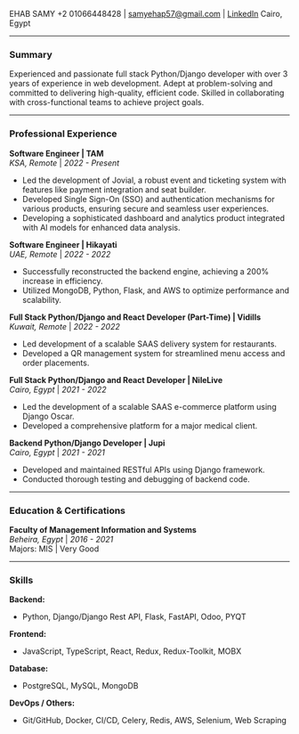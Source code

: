 EHAB SAMY
+2 01066448428 | samyehap57@gmail.com | [LinkedIn](https://www.linkedin.com/in/ehapsamy/)
Cairo, Egypt

---

### Summary
Experienced and passionate full stack Python/Django developer with over 3 years of experience in web development. Adept at problem-solving and committed to delivering high-quality, efficient code. Skilled in collaborating with cross-functional teams to achieve project goals.

---

### Professional Experience

**Software Engineer | TAM**  
_KSA, Remote_ | _2022 - Present_

- Led the development of Jovial, a robust event and ticketing system with features like payment integration and seat builder.
- Developed Single Sign-On (SSO) and authentication mechanisms for various products, ensuring secure and seamless user experiences.
- Developing a sophisticated dashboard and analytics product integrated with AI models for enhanced data analysis.

**Software Engineer | Hikayati**  
_UAE, Remote_ | _2022 - 2022_

- Successfully reconstructed the backend engine, achieving a 200% increase in efficiency.
- Utilized MongoDB, Python, Flask, and AWS to optimize performance and scalability.

**Full Stack Python/Django and React Developer (Part-Time) | Vidills**  
_Kuwait, Remote_ | _2022 - 2022_

- Led development of a scalable SAAS delivery system for restaurants.
- Developed a QR management system for streamlined menu access and order placements.

**Full Stack Python/Django and React Developer | NileLive**  
_Cairo, Egypt_ | _2021 - 2022_

- Led the development of a scalable SAAS e-commerce platform using Django Oscar.
- Developed a comprehensive platform for a major medical client.

**Backend Python/Django Developer | Jupi**  
_Cairo, Egypt_ | _2021 - 2021_

- Developed and maintained RESTful APIs using Django framework.
- Conducted thorough testing and debugging of backend code.

---

### Education & Certifications

**Faculty of Management Information and Systems**  
_Beheira, Egypt_ | _2016 - 2021_  
Majors: MIS | Very Good

---

### Skills

**Backend:**
- Python, Django/Django Rest API, Flask, FastAPI, Odoo, PYQT

**Frontend:**
- JavaScript, TypeScript, React, Redux, Redux-Toolkit, MOBX

**Database:**
- PostgreSQL, MySQL, MongoDB

**DevOps / Others:**
- Git/GitHub, Docker, CI/CD, Celery, Redis, AWS, Selenium, Web Scraping
